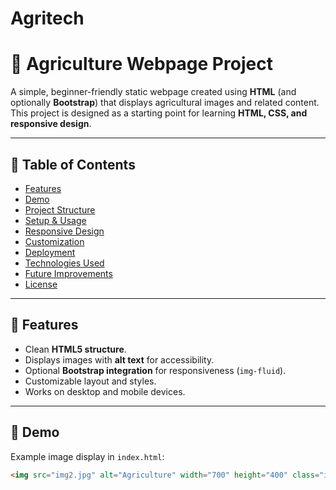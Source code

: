 # Agritech
# 🌱 Agriculture Webpage Project

A simple, beginner-friendly static webpage created using **HTML** (and optionally **Bootstrap**) that displays agricultural images and related content. This project is designed as a starting point for learning **HTML, CSS, and responsive design**.

---

## 📖 Table of Contents
- [Features](#-features)
- [Demo](#-demo)
- [Project Structure](#-project-structure)
- [Setup & Usage](#-setup--usage)
- [Responsive Design](#-responsive-design)
- [Customization](#-customization)
- [Deployment](#-deployment)
- [Technologies Used](#-technologies-used)
- [Future Improvements](#-future-improvements)
- [License](#-license)

---

## 🚀 Features
- Clean **HTML5 structure**.
- Displays images with **alt text** for accessibility.
- Optional **Bootstrap integration** for responsiveness (`img-fluid`).
- Customizable layout and styles.
- Works on desktop and mobile devices.

---

## 🎥 Demo
Example image display in `index.html`:

```html
<img src="img2.jpg" alt="Agriculture" width="700" height="400" class="img-fluid">
